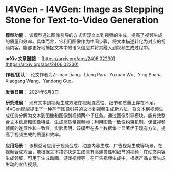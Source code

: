 # I4VGen - I4VGen: Image as Stepping Stone for Text-to-Video Generation

**模型功能**：
该模型通过图像引导的方式实现文本到视频的生成，提高了视频生成的质量和效率。具体而言，它利用图像作为中间步骤，将文本描述转化为对应的视频内容，能够更好地捕捉文本中的语义信息并将其融入到视频生成过程中。

**arXiv 文章链接**：
[https://arxiv.org/abs/2406.02230](https://arxiv.org/abs/2406.02230)

**作者/团队**：
论文作者为Zhihao Liang、Liang Pan、Yuxuan Wu、Ying Shan、Xiaogang Wang、Yandong Guo。

**发表日期**：
2024年6月3日

**研究进展**：
现有文本到视频生成方法在视频连贯性、细节和质量上存在不足。I4VGen模型提出了一种基于图像引导的文本到视频生成新方法，将文本到视频生成任务分解为文本到图像和图像到视频两个子任务。通过图像引导模块，能有效整合文本信息和图像特征，生成高质量视频帧；利用图像一致性约束机制，保证视频帧间的连贯性和一致性。实验表明，该模型在多个数据集上显著优于现有方法，提高了视频生成的质量和效率。

**应用场景**：
该模型可应用于视频合成、动态内容生成、广告视频生成等场景。在视频合成方面，能根据文本描述快速生成具有高连贯性和细节的视频；在动态内容生成领域，可用于生成动画、游戏视频等；在广告视频生成中，根据产品文案生成生动的宣传视频。